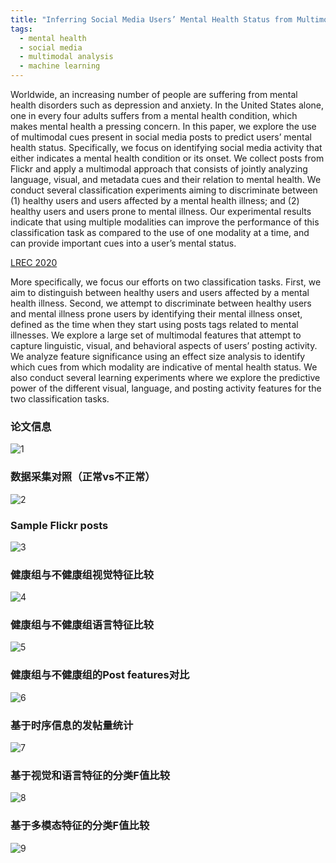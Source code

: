 ```yaml
---
title: "Inferring Social Media Users’ Mental Health Status from Multimodal Information"
tags:
  - mental health
  - social media
  - multimodal analysis
  - machine learning
---
```


Worldwide, an increasing number of people are suffering from mental health disorders such as depression and anxiety. In the United States alone, one in every four adults suffers from a mental health condition, which makes mental health a pressing concern. In this paper, we explore the use of multimodal cues present in social media posts to predict users’ mental health status. Specifically, we focus on identifying social media activity that either indicates a mental health condition or its onset. We collect posts from Flickr and apply a multimodal approach that consists of jointly analyzing language, visual, and metadata cues and their relation to mental health. We conduct several classification experiments aiming to discriminate between (1) healthy users and users affected by a mental health illness; and (2) healthy users and users prone to mental illness. Our experimental results indicate that using multiple modalities can improve the performance of this classification task as compared to the use of one modality at a time, and can provide important cues into a user’s mental status.

[LREC 2020](https://www.aclweb.org/anthology/2020.lrec-1.772.pdf)

More specifically, we focus our efforts on two classification tasks. First, we aim to distinguish between healthy users and users affected by a mental health illness. Second, we attempt to discriminate between healthy users and mental illness prone users by identifying their mental illness
onset, defined as the time when they start using posts tags related to mental illnesses. We explore a large set of multimodal features that attempt to capture linguistic, visual, and behavioral aspects of users’ posting activity. We analyze feature significance using an effect size analysis to
identify which cues from which modality are indicative of mental health status. We also conduct several learning experiments where we explore the predictive power of the different visual, language, and posting activity features for the two classification tasks.

### 论文信息

![1](/assets/images/9/9.png)

### 数据采集对照（正常vs不正常）

![2](/assets/images/9/1.png)

### Sample Flickr posts

![3](/assets/images/9/2.png)

### 健康组与不健康组视觉特征比较

![4](/assets/images/9/3.png)

### 健康组与不健康组语言特征比较

![5](/assets/images/9/4.png)

### 健康组与不健康组的Post features对比

![6](/assets/images/9/5.png)

### 基于时序信息的发帖量统计

![7](/assets/images/9/6.png)

### 基于视觉和语言特征的分类F值比较

![8](/assets/images/9/7.png)

### 基于多模态特征的分类F值比较

![9](/assets/images/9/8.png)